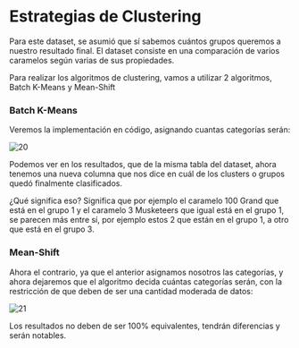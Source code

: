 # Estrategias de Clustering
 
Para este dataset, se asumió que sí sabemos cuántos grupos queremos a nuestro resultado final. El dataset consiste en una comparación de varios caramelos según varias de sus propiedades. 
 
 Para realizar los algoritmos de clustering, vamos a utilizar 2 algoritmos, Batch K-Means
 y Mean-Shift
 
 
### Batch K-Means 
 
 Veremos la implementación en código, asignando cuantas categorías serán:
 
 ![20](https://user-images.githubusercontent.com/63415652/103444382-72e85480-4c2d-11eb-8e7f-adb190e8ac4a.PNG)
 
 Podemos ver en los resultados, que de la misma tabla del dataset, ahora tenemos una nueva columna que nos dice en cuál de los clusters o grupos quedó finalmente clasificados. 
 
 ¿Qué significa eso? Significa que por ejemplo el caramelo 100 Grand que está en el grupo 1 y el caramelo 3 Musketeers que igual está en el grupo 1, se parecen más entre sí, por ejemplo estos 2 que están en el grupo 1, a otro que está en el grupo 3. 
 
### Mean-Shift
 
Ahora el contrario, ya que el anterior asignamos nosotros las categorías, y ahora dejaremos que el algoritmo decida cuántas categorías serán, con la restricción de que deben de ser una cantidad moderada de datos: 
 
![21](https://user-images.githubusercontent.com/63415652/103444599-4df4e100-4c2f-11eb-9d02-7b5e3daae2b9.PNG)
 
Los resultados no deben de ser 100% equivalentes, tendrán diferencias y serán notables. 
 
 






